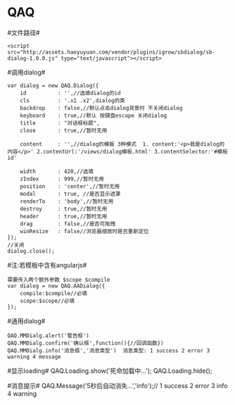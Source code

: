 QAQ
=====

#文件路径#
    <link rel="stylesheet" type="text/css" href="http://assets.haoyuyuan.com/vendor/plugins/igrow/sbdialog/style.css">

    <script src="http://assets.haoyuyuan.com/vendor/plugins/igrow/sbdialog/sb-dialog-1.0.0.js" type="text/javascript"></script>

#调用dialog#

    var dialog = new QAQ.Dialog({
        id          : '',//选填dialog的id
        cls         : '.x1 .x2',dialog的类
        backdrop    : false,//默认点击dialog背景时 不关闭dialog
        keyboard    : true,//默认 按键盘escape 关闭dialog
        title       : "对话框标题",
        close       : true,//暂时无用

        content     : '',//dialog的模板 3种模式  1. content:'<p>我是dialog的内容</p>' 2.contentUrl:'/views/dialog模板.html' 3.contentSelector:'#模板id'
        
        width       : 420,//选填
        zIndex      : 999,//暂时无用
        position    : 'center',//暂时无用
        modal       : true, //是否显示遮罩
        renderTo    : 'body',//暂时无用
        destroy     : true,//暂时无用
        header      : true,//暂时无用
        drag        : false,//是否可拖拽
        winResize   : false//浏览器缩放时是否重新定位
    });
    //关闭
    dialog.close();

#注:若模板中含有angularjs#

    需要传入两个额外参数 $scope $compile
    var dialog = new QAQ.AADialog({
        compile:$compile//必填
        scope:$scope//必填
    });

#通用dialog#

    QAQ.MMDialg.alert('警告框')
    QAQ.MMDialg.confirm('确认框',function(){//回调函数})
    QAQ.MMDialg.info('消息框','消息类型')  消息类型: 1 success 2 error 3 warning 4 message

#显示loading#
    QAQ.Loading.show('死命加载中...');
    QAQ.Loading.hide();

#消息提示#
    QAQ.Message('5秒后自动消失...','info');// 1 success 2 error 3 info 4 warning
 
 
